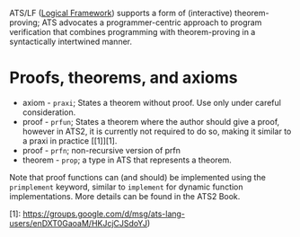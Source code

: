 ATS/LF ([Logical Framework](https://en.wikipedia.org/wiki/Logical_framework)) supports a form of (interactive) theorem-proving;  ATS advocates a programmer-centric approach to program verification that combines programming with theorem-proving in a syntactically intertwined manner. 

# Proofs, theorems, and axioms #

* axiom - `praxi`; States a theorem without proof. Use only under careful consideration.
* proof - `prfun`; States a theorem where the author should give a proof, however in ATS2, it is currently not required to do so, making it similar to a praxi in practice [\[1\]][1].
* proof - `prfn`; non-recursive version of prfn
* theorem - `prop`; a type in ATS that represents a theorem.

Note that proof functions can (and should) be implemented using the  `primplement` keyword, similar to `implement` for dynamic function implementations. More details can be found in the ATS2 Book.


[1]: https://groups.google.com/d/msg/ats-lang-users/enDXT0GaoaM/HKJcjCJSdoYJ)